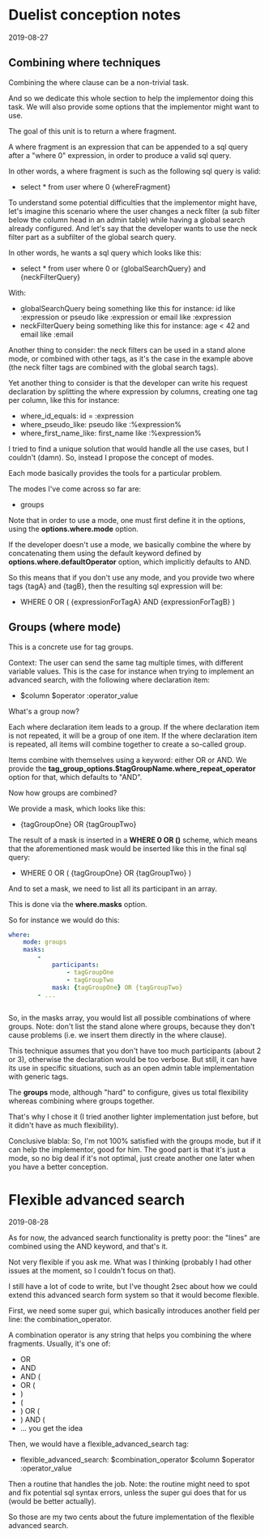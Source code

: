Duelist conception notes
==============
2019-08-27



Combining where techniques
----------------

Combining the where clause can be a non-trivial task.

And so we dedicate this whole section to help the implementor doing this task.
We will also provide some options that the implementor might want to use.

 
The goal of this unit is to return a where fragment.

A where fragment is an expression that can be appended to a sql query after a "where 0" expression, 
in order to produce a valid sql query.


In other words, a where fragment is such as the following sql query is valid:

- select * from user where 0 {whereFragment}


To understand some potential difficulties that the implementor might have, let's imagine this scenario
where the user changes a neck filter (a sub filter below the column head in an admin table) while
having a global search already configured.
And let's say that the developer wants to use the neck filter part as a subfilter of the global search query.

In other words, he wants a sql query which looks like this:

- select * from user where 0 or {globalSearchQuery} and {neckFilterQuery}

With:
- globalSearchQuery being something like this for instance:
        id like :expression or pseudo like :expression or email like :expression
- neckFilterQuery being something like this for instance:
        age < 42 and email like :email
        

Another thing to consider: the neck filters can be used in a stand alone mode, or combined 
with other tags, as it's the case in the example above (the neck filter tags are combined with the global search tags). 


Yet another thing to consider is that the developer can write his request declaration by splitting the where
expression by columns, creating one tag per column, like this for instance:

- where_id_equals: id = :expression
- where_pseudo_like: pseudo like :%expression%
- where_first_name_like: first_name like :%expression%
 
 
                 
I tried to find a unique solution that would handle all the use cases, but I couldn't (damn).
So, instead I propose the concept of modes.

Each mode basically provides the tools for a particular problem.

The modes I've come across so far are:

- groups


Note that in order to use a mode, one must first define it in the options, using the **options.where.mode** option.

If the developer doesn't use a mode, we basically combine the where by concatenating them using the default keyword
defined by **options.where.defaultOperator** option, which implicitly defaults to AND.

So this means that if you don't use any mode, and you provide two where tags {tagA} and {tagB}, then the resulting
sql expression will be:

- WHERE 0 OR ( {expressionForTagA} AND {expressionForTagB} ) 


Groups (where mode)  
--------


This is a concrete use for tag groups.


Context:
The user can send the same tag multiple times, with different variable values.
This is the case for instance when trying to implement an advanced search, with the following
where declaration item:

- $column $operator :operator_value

What's a group now?

Each where declaration item leads to a group.
If the where declaration item is not repeated, it will be a group of one item.
If the where declaration item is repeated, all items will combine together to create a so-called group.


Items combine with themselves using a keyword: either OR or AND.
We provide the **tag_group_options.$tagGroupName.where_repeat_operator** option for that, which defaults to "AND".


Now how groups are combined?

We provide a mask, which looks like this:

- {tagGroupOne} OR {tagGroupTwo}

The result of a mask is inserted in a **WHERE 0 OR ()** scheme,
which means that the aforementioned mask would be inserted like this in the final sql query:

- WHERE 0 OR ( {tagGroupOne} OR {tagGroupTwo} )


And to set a mask, we need to list all its participant in an array.

This is done via the **where.masks** option.

So for instance we would do this:

```yaml
where:
    mode: groups
    masks:
        -
            participants:
                - tagGroupOne
                - tagGroupTwo
            mask: {tagGroupOne} OR {tagGroupTwo}
        - ...
                
```


So, in the masks array, you would list all possible combinations of where groups.
Note: don't list the stand alone where groups, because they don't cause problems (i.e. we insert them directly
in the where clause).

This technique assumes that you don't have too much participants (about 2 or 3), 
otherwise the declaration would be too verbose.
But still, it can have its use in specific situations, such as an open admin table implementation with generic tags.

The **groups** mode, although "hard" to configure, gives us total flexibility whereas combining where groups together.

That's why I chose it (I tried another lighter implementation just before, but it didn't have as much flexibility).


Conclusive blabla: So, I'm not 100% satisfied with the groups mode, but if it can help the implementor, good for him.
The good part is that it's just a mode, so no big deal if it's not optimal, just create another one later
when you have a better conception. 




   
Flexible advanced search
================
2019-08-28

As for now, the advanced search functionality is pretty poor: the "lines" are combined using the AND keyword,
and that's it.

Not very flexible if you ask me. What was I thinking (probably I had other issues at the moment, so I couldn't focus
on that).

I still have a lot of code to write, but I've thought 2sec about how we could extend this advanced search form system
so that it would become flexible.

First, we need some super gui, which basically introduces another field per line: the combination_operator.

A combination operator is any string that helps you combining the where fragments.
Usually, it's one of:

- OR
- AND
- AND (
- OR (
- )
- (
- ) OR (
- ) AND (
- ... you get the idea


Then, we would have a flexible_advanced_search tag:

- flexible_advanced_search: $combination_operator $column $operator :operator_value

Then a routine that handles the job. Note: the routine might need to spot and fix potential sql syntax errors,
unless the super gui does that for us (would be better actually).

So those are my two cents about the future implementation of the flexible advanced search.  
 
 
 


